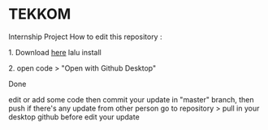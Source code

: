 # TEKKOM

   Internship Project
    How to edit this repository :
        <p>1. Download [here](https://github.com/facebook/create-react-app) lalu install</p>
        <p>2. open code > "Open with Github Desktop"</P>

 Done
    
edit or add some code then commit your update in "master" branch, then push
if there's any update from other person go to repository > pull in your desktop github before edit your update
